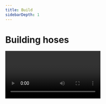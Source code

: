 ```yaml
---
title: Build
sidebarDepth: 1
---
```


# Building hoses

<Video url="https://www.youtube.com/embed/uZb8F2ub5yc" />


<Screenshot
    url="/rubberhose3/icon/new-hose.svg"
    alt="New hose"
    toolbar />

## New Rubberhose

<Screenshot
    url="/rubberhose3/build-new-hose.mp4"
    alt="New hose"
    video
    outline
    round
    center />

Hoses are the foundation for everything in Rubberhose and this is the quickest way to create a hose. Click to create a hose group with 3 layers:

- End controller
- Start controller
- Hose

The new hose will be created using the values in the [Settings](./settings) area.




<Screenshot
    url="/rubberhose3/icon/path-to-hose.svg"
    alt="Path to hose"
    toolbar />

## Path to hose

<Screenshot
    url="/rubberhose3/build-path-to-hose.mp4"
    alt="Path to hose"
    video
    outline
    round
    center />

In addition to creating a new hose at the center of the comp, it is also possible to convert a path drawn with shape layers into a hose, or transfered a vector art path from Illustrator with [Overlord]([https://www.battleaxe.co/overlord](https://www.battleaxe.co/overlord)).

#### Inaccuracies

Rubberhose approximates the shape of the path using hose math. Curves  probably won’t be perfect, S-curves will be a little off, and a realism value of < 100% means the bend position will be a little less sharp. After converting a path, adjust it to taste.

### 3 point paths

<Screenshot
    url="/rubberhose3/build-path-to-hose-gotcha.mp4"
    alt="3 point paths"
    video
    outline
    round
    center />
    
While it is possible to draw a bendy line using only 2 points and long tangents it is important to draw your path with 3 points. Rubberhose is designed to look for that middle point





<Screenshot
    url="/rubberhose3/icon/rubberrig.svg"
    alt=" New RubberRig"
    toolbar />
    
## New RubberRig

<Screenshot
    url="/rubberhose3/build-rubberrig.mp4"
    alt="RubberRig"
    video
    outline
    round
    center />

Rig a set of 3+ layers quickly by parenting them in a chain, select the final layer (a hand, foot, etc), then click. Rubberhose will math up the positions of each layer’s anchor point in order to:

1. create a hose with bend points for each layer
2. create bones between each bend point
3. parent each of the art layers to the bones

::: tip Why not path parent each layer to the hose?

[Parent to hose](./manage.html#parent-to-hose) is designed to link a layer's anchor point to a hose at a slidable spot. This is useful for attaching elements to hoses, but they will not stretch. Bones stretch between hose points so anything parented to a bone will also stretch.  
:::


### The parent chain

The way we communicate to Rubberhose where to set controls and bend points is by first creating a [forward kinematics](https://youtu.be/-0BO_jn6HFk?t=98) rig where the end of a limb is parented to the next segment, which is then parented to the next segment all the way back up to the root of the limb. 

```plaintext
├── Upper arm
│   ├── Lower arm
│   │   ├── Hand
```

3 layers are required to define at least a start, bend point and end controller. 

::: warning Why do I need a hand or foot layer?

The creation of bones is defined by the location of anchor points in the parenting chain. The last layer is required to tell Rubberhose where the end controller should be. Without the 3rd layer, Rubberhose would not know how long the last segment should be. You are free to delete it after creating a rig.
:::


<Screenshot
    url="/rubberhose3/icon/rubberpin.svg"
    alt="New RubberPin"
    toolbar />

## New RubberPin

<Screenshot
    url="/rubberhose3/build-rubberpin.mp4"
    alt="RubberPin"
    video
    outline
    round
    center />

**New in v3.1.0** RubberPins is more intuitive than ever before. Simply add pins to a footage layer or precomp ([not a shape layer](#shape-layers-don-t-work)) and click the button.

Rubberhose will then:
1. Create a hose and controller group using your [settings](./settings)
2. This new hose will be a guide layers that will not render (it is only used to position all the pins)
3. The pins will be parented to the new hose starting with the first pin that is set


<Screenshot
    url="/rubberhose3/pin-slide.png"
    alt="Pin slide"
    width="334px"
    right
 />
 
### Slide

Each pin connected to the hose is positioned along the hose by pseudo effects named `Pin 1`, `Pin 2`, etc. This works similarly to [Parent to hose](./manage.html#parent-to-hose), where it is possible to slide the pin along the length of the hose –or snap to a bend point. 

- 0% is at the start of the hose
- 50% is at the exact center (this may not be at the bend point)
- 100% is at the end of the hose


<br/>

### Always raster layers

Puppet pins use a fixed coordinate on the layer to know how to best deform the art. Footage and precomp layers are raster based and have solid coordinates to draw with, while Shape layers are vector based and are constantly redrawing themselves to be infinitely scalable –the same thing happens if you have **Continuously Rasterize** (☀) turned on.

> If you are using pins, do not use shape layers. 
> 
> If you are using pins, do not use Continuously Rasterize.

#### If you want to start with a shape layer, or you need the extra resolution
- Precomp your layer (CMD/Ctrl+SHIFT+C)
- Double click the new precomp layer to go inside of it 
- Scale the layer up and make note of the factor you are scaling by 
  - 200% is a scale factor of 2
  - 500% is a scale factor of 5
- Open the comp settings (CMD+Ctrl+K)
- Multiply the comp width and height by the scale factor 
  - If your width is 1080 and your scale factor is 2, you could do the math, or just type `1080 * 2` to update the width to `2160`
  - Do the same for the height or enable **Lock aspect ratio**
- Exit back out to your work comp
- Scale the precomp down to a usable size
- Add pins like usually 
- Start rigging

### Supported pin types

There are several pin types now available, but not all of them may be linked to a hose. 

| Type     | Engine   | Support |
|----------|----------|---------|
| Position | Advanced | ✅       |
| Starch   | Advanced | ❌       |
| Bend     | Advanced | ❌       |
| Advanced | Advanced | ✅       |
| -        | Legacy   | ✅       |

- **Starch** and **Bend** will be skipped
- When rigging with **Advanced > Advanced** pins the **position** and **rotation** properties will both be linked to the hose


::: tip What kind of pin type should I use?
Recent versions of Ae have introduced several new pin types, but our personal preference is still **Legacy** mode with the resolution turned way up. It just feels more hose-like. 

The next recommendation is **Advanced > Position**. This is still pretty simple but can require some **Starch** pins to bend smoothly. But using starch pins can provided some additional flexibility with how the art bends.

The 3rd option is **Advanced > Advanced** but we have not noticed any additional flexibility, but if you find some cool ways to use it, let us know.
:::
